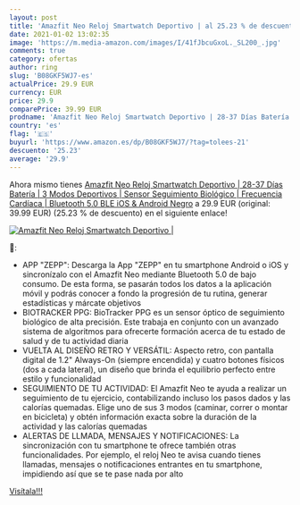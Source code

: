 ```yaml
---
layout: post
title: 'Amazfit Neo Reloj Smartwatch Deportivo | al 25.23 % de descuento'
date: 2021-01-02 13:02:35
image: 'https://m.media-amazon.com/images/I/41fJbcuGxoL._SL200_.jpg'
comments: true
category: ofertas
author: ring
slug: 'B08GKF5WJ7-es'
actualPrice: 29.9 EUR
currency: EUR
price: 29.9
comparePrice: 39.99 EUR
prodname: 'Amazfit Neo Reloj Smartwatch Deportivo | 28-37 Días Batería | 3 Modos Deportivos | Sensor Seguimiento Biológico | Frecuencia Cardíaca | Bluetooth 5.0 BLE  iOS & Android  Negro'
country: 'es'
flag: '🇪🇸'
buyurl: 'https://www.amazon.es/dp/B08GKF5WJ7/?tag=tolees-21'
descuento: '25.23'
average: '29.9'
---
```


Ahora mismo tienes [Amazfit Neo Reloj Smartwatch Deportivo | 28-37 Días Batería | 3 Modos Deportivos | Sensor Seguimiento Biológico | Frecuencia Cardíaca | Bluetooth 5.0 BLE  iOS & Android  Negro](https://www.amazon.es/dp/B08GKF5WJ7/?tag=tolees-21) a 29.9 EUR (original: 39.99 EUR) (25.23 %  de descuento) en el siguiente enlace!

[![Amazfit Neo Reloj Smartwatch Deportivo |](https://m.media-amazon.com/images/I/41fJbcuGxoL._SL200_.jpg)](https://www.amazon.es/dp/B08GKF5WJ7/?tag=tolees-21)

🔎:

- APP "ZEPP": Descarga la App "ZEPP" en tu smartphone Android o iOS y sincronízalo con el Amazfit Neo mediante Bluetooth 5.0 de bajo consumo. De esta forma, se pasarán todos los datos a la aplicación móvil y podrás conocer a fondo la progresión de tu rutina, generar estadísticas y márcate objetivos
- BIOTRACKER PPG: BioTracker PPG es un sensor óptico de seguimiento biológico de alta precisión. Este trabaja en conjunto con un avanzado sistema de algoritmos para ofrecerte formación acerca de tu estado de salud y de tu actividad diaria
- VUELTA AL DISEÑO RETRO Y VERSÁTIL: Aspecto retro, con pantalla digital de 1.2" Always-On (siempre encendida) y cuatro botones físicos (dos a cada lateral), un diseño que brinda el equilibrio perfecto entre estilo y funcionalidad
- SEGUIMIENTO DE TU ACTIVIDAD: El Amazfit Neo te ayuda a realizar un seguimiento de tu ejercicio, contabilizando incluso los pasos dados y las calorías quemadas. Elige uno de sus 3 modos (caminar, correr o montar en bicicleta) y obtén información exacta sobre la duración de la actividad y las calorías quemadas
- ALERTAS DE LLMADA, MENSAJES Y NOTIFICACIONES: La sincronización con tu smartphone te ofrece también otras funcionalidades. Por ejemplo, el reloj Neo te avisa cuando tienes llamadas, mensajes o notificaciones entrantes en tu smartphone, impidiendo así que se te pase nada por alto

[Visítala!!!](https://www.amazon.es/dp/B08GKF5WJ7/?tag=tolees-21)
